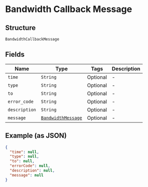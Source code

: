 
# Bandwidth Callback Message

## Structure

`BandwidthCallbackMessage`

## Fields

| Name | Type | Tags | Description |
|  --- | --- | --- | --- |
| `time` | `String` | Optional | - |
| `type` | `String` | Optional | - |
| `to` | `String` | Optional | - |
| `error_code` | `String` | Optional | - |
| `description` | `String` | Optional | - |
| `message` | [`BandwidthMessage`](/doc/Messaging/models/bandwidth-message.md) | Optional | - |

## Example (as JSON)

```json
{
  "time": null,
  "type": null,
  "to": null,
  "errorCode": null,
  "description": null,
  "message": null
}
```

